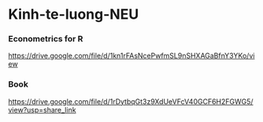 # Kinh-te-luong-NEU
### Econometrics for R
https://drive.google.com/file/d/1kn1rFAsNcePwfmSL9nSHXAGaBfnY3YKo/view

### Book
https://drive.google.com/file/d/1rDytbqGt3z9XdUeVFcV40GCF6H2FGWG5/view?usp=share_link
